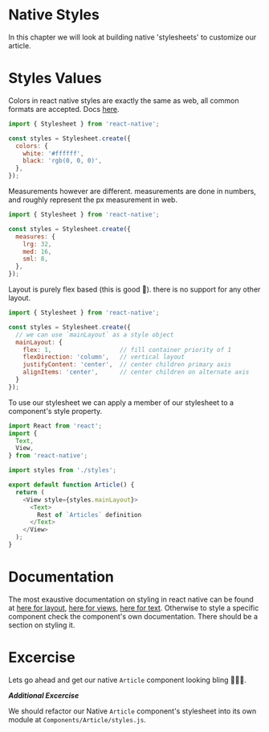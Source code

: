 # Native Styles

In this chapter we will look at building native 'stylesheets' to customize our article.


# Styles Values

Colors in react native styles are exactly the same as web, all common formats are accepted. Docs [here](https://facebook.github.io/react-native/docs/colors.html).

```js
import { Stylesheet } from 'react-native';

const styles = Stylesheet.create({
  colors: {
    white: '#ffffff',
    black: 'rgb(0, 0, 0)',
  },
});
```

Measurements however are different. measurements are done in numbers, and roughly represent the px measurement in web.

```js
import { Stylesheet } from 'react-native';

const styles = Stylesheet.create({
  measures: {
    lrg: 32,
    med: 16,
    sml: 8,
  },
});

```

Layout is purely flex based (this is good 🤙). there is no support for any other layout.

```js
import { Stylesheet } from 'react-native';

const styles = Stylesheet.create({
  // we can use `mainLayout` as a style object
  mainLayout: {
    flex: 1,                   // fill container priority of 1
    flexDirection: 'column',   // vertical layout
    justifyContent: 'center',  // center children primary axis
    alignItems: 'center',      // center children on alternate axis
  }
});
```

To use our stylesheet we can apply a member of our stylesheet to a component's style property.

```js
import React from 'react';
import {
  Text,
  View,
} from 'react-native';

import styles from './styles';

export default function Article() {
  return (
    <View style={styles.mainLayout}>
      <Text>
        Rest of `Articles` definition
      </Text>
    </View>
  );
}
```

# Documentation

The most exaustive documentation on styling in react native can be found at [here for layout](https://facebook.github.io/react-native/docs/layout-props.html), [here for views](https://facebook.github.io/react-native/docs/view-style-props.html), [here for text](https://facebook.github.io/react-native/docs/text-style-props.html). Otherwise to style a specific component check the component's own documentation. There should be a section on styling it.


# Excercise

Lets go ahead and get our native `Article` component looking bling 💅💅💅.


**_Additional Excercise_**

We should refactor our Native `Article` component's stylesheet into its own module at `Components/Article/styles.js`.
